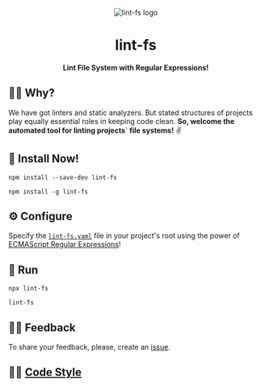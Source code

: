 <div align="center">

![lint-fs logo](https://emojipedia-us.s3.dualstack.us-west-1.amazonaws.com/thumbs/240/apple/325/triangular-ruler_1f4d0.png)

# lint-fs

**Lint File System with Regular Expressions!**
</div>

## 🙋🏼  Why?
We have got linters and static analyzers. But stated structures of projects play equally essential roles in keeping code clean. **So, welcome the automated tool for linting projects` file systems!** ✌️

## 📀 Install Now!
```
npm install --save-dev lint-fs
```
```
npm install -g lint-fs
```

## ⚙️  Configure
Specify the [`lint-fs.yaml`](lint-fs.yaml) file in your project's root using the power of [ECMAScript Regular Expressions](https://regex101.com/)!

## 🚀 Run
```
npx lint-fs
```
```
lint-fs
```

## 🤝🏼 Feedback
To share your feedback, please, create an [issue](https://github.com/eshekak/lint-fs/issues).

## 💅🏻 [Code Style](./CODESTYLE.md)
